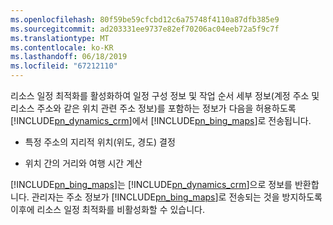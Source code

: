 ```yaml
---
ms.openlocfilehash: 80f59be59cfcbd12c6a75748f4110a87dfb385e9
ms.sourcegitcommit: ad203331ee9737e82ef70206ac04eeb72a5f9c7f
ms.translationtype: MT
ms.contentlocale: ko-KR
ms.lasthandoff: 06/18/2019
ms.locfileid: "67212110"
---
```

리소스 일정 최적화를 활성화하여 일정 구성 정보 및 작업 순서 세부 정보(계정 주소 및 리소스 주소와 같은 위치 관련 주소 정보)를 포함하는 정보가 다음을 허용하도록 [!INCLUDE[pn_dynamics_crm](pn-dynamics-crm.md)]에서 [!INCLUDE[pn_bing_maps](pn-bing-maps.md)]로 전송됩니다.  
  
-   특정 주소의 지리적 위치(위도, 경도) 결정  
  
-   위치 간의 거리와 여행 시간 계산  
  
 [!INCLUDE[pn_bing_maps](pn-bing-maps.md)]는 [!INCLUDE[pn_dynamics_crm](pn-dynamics-crm.md)]으로 정보를 반환합니다.  관리자는 주소 정보가 [!INCLUDE[pn_bing_maps](pn-bing-maps.md)]로 전송되는 것을 방지하도록 이후에 리소스 일정 최적화를 비활성화할 수 있습니다.